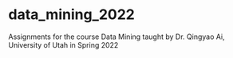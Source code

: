 # data_mining_2022
Assignments for the course Data Mining taught by Dr. Qingyao Ai, University of Utah in Spring 2022

